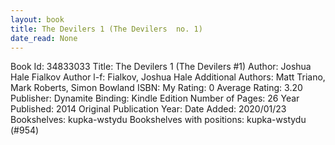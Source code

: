 ```yaml
---
layout: book
title: The Devilers 1 (The Devilers  no. 1)
date_read: None
---
```


Book Id: 34833033
Title: The Devilers 1 (The Devilers #1)
Author: Joshua Hale Fialkov
Author l-f: Fialkov, Joshua Hale
Additional Authors: Matt Triano, Mark  Roberts, Simon Bowland
ISBN: 
My Rating: 0
Average Rating: 3.20
Publisher: Dynamite 
Binding: Kindle Edition
Number of Pages: 26
Year Published: 2014
Original Publication Year: 
Date Added: 2020/01/23
Bookshelves: kupka-wstydu
Bookshelves with positions: kupka-wstydu (#954)

